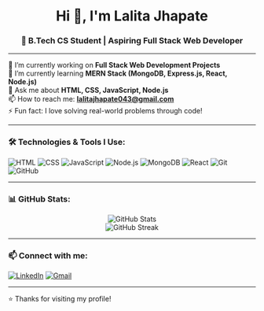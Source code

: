 
<h1 align="center">Hi 👋, I'm Lalita Jhapate</h1>
<h3 align="center">🌟 B.Tech CS Student | Aspiring Full Stack Web Developer</h3>

---

🔭 I’m currently working on **Full Stack Web Development Projects**  
🌱 I’m currently learning **MERN Stack (MongoDB, Express.js, React, Node.js)**  
💬 Ask me about **HTML, CSS, JavaScript, Node.js**  
📫 How to reach me: **lalitajhapate043@gmail.com**  
⚡ Fun fact: I love solving real-world problems through code!

---

### 🛠️ Technologies & Tools I Use:

![HTML](https://img.shields.io/badge/HTML5-E34F26?style=for-the-badge&logo=html5&logoColor=white)
![CSS](https://img.shields.io/badge/CSS3-1572B6?style=for-the-badge&logo=css3&logoColor=white)
![JavaScript](https://img.shields.io/badge/JavaScript-F7DF1E?style=for-the-badge&logo=javascript&logoColor=black)
![Node.js](https://img.shields.io/badge/Node.js-339933?style=for-the-badge&logo=nodedotjs&logoColor=white)
![MongoDB](https://img.shields.io/badge/MongoDB-4EA94B?style=for-the-badge&logo=mongodb&logoColor=white)
![React](https://img.shields.io/badge/React-20232A?style=for-the-badge&logo=react&logoColor=61DAFB)
![Git](https://img.shields.io/badge/Git-F05032?style=for-the-badge&logo=git&logoColor=white)
![GitHub](https://img.shields.io/badge/GitHub-100000?style=for-the-badge&logo=github&logoColor=white)

---

### 📊 GitHub Stats:
<p align="center">
  <img src="https://github-readme-stats.vercel.app/api?username=Lalita0008&show_icons=true&theme=radical" alt="GitHub Stats" />
  <br/>
  <img src="https://github-readme-streak-stats.herokuapp.com/?user=Lalita0008&theme=radical" alt="GitHub Streak" />
</p>

---

### 📫 Connect with me:

[![LinkedIn](https://img.shields.io/badge/LinkedIn-blue?style=for-the-badge&logo=linkedin&logoColor=white)](https://www.linkedin.com/in/lalita-jhapate-61b899353)
[![Gmail](https://img.shields.io/badge/Gmail-D14836?style=for-the-badge&logo=gmail&logoColor=white)](mailto:lalitajhapate043@gmail.com)

---

⭐️ Thanks for visiting my profile!

<!--
**Lalita0008/Lalita0008** is a ✨ _special_ ✨ repository because its `README.md` (this file) appears on your GitHub profile.

Here are some ideas to get you started:

- 🔭 I’m currently working on ...
- 🌱 I’m currently learning ...
- 👯 I’m looking to collaborate on ...
- 🤔 I’m looking for help with ...
- 💬 Ask me about ...
- 📫 How to reach me: ...
- 😄 Pronouns: ...
- ⚡ Fun fact: ...
-->
